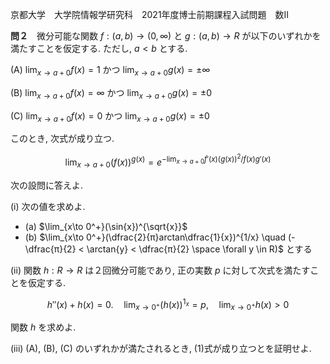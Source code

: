 京都大学　大学院情報学研究科　2021年度博士前期課程入試問題　数II

**問２**　微分可能な関数 $f:(a,b) \to (0, ∞)$ と $g:(a,b) \to R$ が以下のいずれかを満たすことを仮定する. ただし, $a < b$ とする.

(A) $\lim_{x\to a+0} f(x) = 1$ かつ $\lim_{x\to a+0} g(x) = \pm ∞$

(B) $\lim_{x\to a+0} f(x) = ∞$ かつ $\lim_{x\to a+0} g(x) = \pm 0$

(C) $\lim_{x\to a+0} f(x) = 0$ かつ $\lim_{x\to a+0} g(x) = \pm 0$

このとき, 次式が成り立つ.

$$
    \lim_{x\to a+0}(f(x))^{g(x)} = e^{-\lim_{x\to a+0}f'(x)(g(x))^2/f(x)g'(x)}
$$

次の設問に答えよ.

(i) 次の値を求めよ.

- (a) $\lim_{x\to 0^+}(\sin{x})^{\sqrt{x}}$
- (b) $\lim_{x\to 0^+}(\dfrac{2}{π}arctan\dfrac{1}{x})^{1/x} \quad (-\dfrac{π}{2} < \arctan{y} < \dfrac{π}{2} \space \forall y \in R)$ とする

(ii) 関数 $h: R \to R$ は２回微分可能であり, 正の実数 $p$ に対して次式を満たすことを仮定する.

$$
    h''(x) + h(x) = 0. \quad \lim_{x\to 0^+}(h(x))^{1_x} = p, \quad \lim_{x \to 0^+}h(x) > 0
$$

関数 $h$ を求めよ.

(iii) (A), (B), (C) のいずれかが満たされるとき, (1)式が成り立つとを証明せよ.

